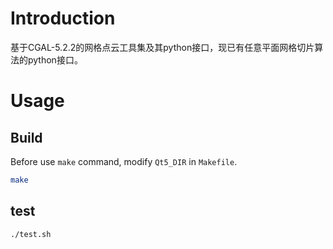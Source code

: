 # Introduction

基于CGAL-5.2.2的网格点云工具集及其python接口，现已有任意平面网格切片算法的python接口。

# Usage

## Build

Before use `make` command, modify `Qt5_DIR` in `Makefile`.

```bash
make
```

## test

```bash
./test.sh
```

